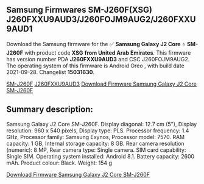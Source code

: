 <h2>Samsung Firmwares SM-J260F(XSG) J260FXXU9AUD3/J260FOJM9AUG2/J260FXXU9AUD1</h2>
Download the Samsung firmware for the ✅ <strong>Samsung Galaxy J2 Core </strong> ⭐ <strong>SM-J260F</strong> with product code <strong>XSG</strong> <strong> from United Arab Emirates</strong>. This firmware has version number PDA <strong>J260FXXU9AUD3</strong> and CSC J260FOJM9AUG2. The operating system of this firmware is Android Oreo , with build date 2021-09-28. Changelist <strong>15031630</strong>.


[SM-J260F](https://samfirm.shop/samsung/model/SM-J260F)
[J260FXXU9AUD3](https://samfirm.shop/samsung/pda/J260FXXU9AUD3)
[Download Firmware Samsung Galaxy J2 Core SM-J260F](https://samfirm.shop/samsung/firmware/460434)
<h2>Summary description:</h2>
<p>Samsung Galaxy J2 Core SM-J260F. Display diagonal: 12.7 cm (5"), Display resolution: 960 x 540 pixels, Display type: PLS. Processor frequency: 1.4 GHz, Processor family: Samsung Exynos, Processor model: 7570. RAM capacity: 1 GB, Internal storage capacity: 8 GB. Rear camera resolution (numeric): 8 MP, Rear camera type: Single camera. SIM card capability: Single SIM. Operating system installed: Android 8.1. Battery capacity: 2600 mAh. Product colour: Black. Weight: 154 g</p>


[Download Firmware Samsung Galaxy J2 Core SM-J260F](https://samfirm.shop/samsung/firmware/460434)
